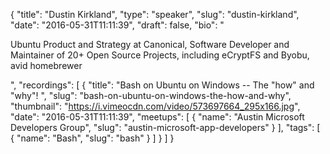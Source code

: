 {
  "title": "Dustin Kirkland",
  "type": "speaker",
  "slug": "dustin-kirkland",
  "date": "2016-05-31T11:11:39",
  "draft": false,
  "bio": "<p>Ubuntu Product and Strategy at Canonical, Software Developer and Maintainer of 20+ Open Source Projects, including eCryptFS and Byobu, avid homebrewer</p>",
  "recordings": [
    {
      "title": "Bash on Ubuntu on Windows -- The \"how\" and \"why\"! ",
      "slug": "bash-on-ubuntu-on-windows-the-how-and-why",
      "thumbnail": "https://i.vimeocdn.com/video/573697664_295x166.jpg",
      "date": "2016-05-31T11:11:39",
      "meetups": [
        {
          "name": "Austin Microsoft Developers Group",
          "slug": "austin-microsoft-app-developers"
        }
      ],
      "tags": [
        {
          "name": "Bash",
          "slug": "bash"
        }
      ]
    }
  ]
}